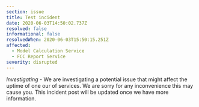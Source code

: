 ```yaml
---
section: issue
title: Test incident
date: 2020-06-03T14:50:02.737Z
resolved: false
informational: false
resolvedWhen: 2020-06-03T15:50:15.251Z
affected:
  - Model Calculation Service
  - FCC Report Service
severity: disrupted
---
```

*Investigating* - We are investigating a potential issue that might affect the uptime of one our of services. We are sorry for any inconvenience this may cause you. This incident post will be updated once we have more information.